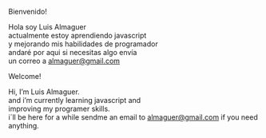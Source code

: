 Bienvenido!

Hola soy Luis Almaguer                      
actualmente estoy aprendiendo javascript    
y mejorando mis habilidades de programador  
andaré por aqui si necesitas algo envía    
un correo a almaguer@gmail.com              



Welcome! 

Hi, I’m Luis Almaguer.                                                              
and i’m currently learning javascript and   
improving my programer skills.              
i´ll be here for a while sendme an email to 
almaguer@gmail.com if you need anything.    


<!---
theironc/theironc is a ✨ special ✨ repository because its `README.md` (this file) appears on your GitHub profile.
You can click the Preview link to take a look at your changes.
--->
